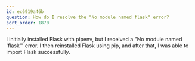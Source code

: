 ```yaml
---
id: ec6919a46b
question: How do I resolve the "No module named flask" error?
sort_order: 1870
---
```


I initially installed Flask with pipenv, but I received a "No module named 'flask'" error. I then reinstalled Flask using pip, and after that, I was able to import Flask successfully.